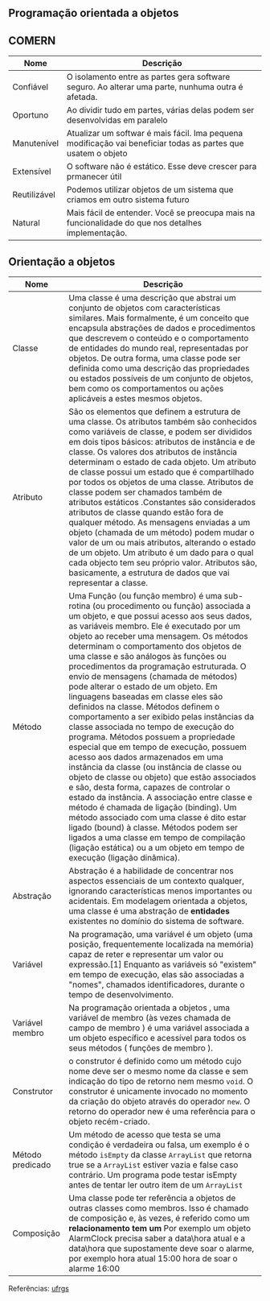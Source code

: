 ## Programação orientada a objetos

## COMERN

| Nome | Descrição |
| ------ | ------ |
| Confiável  | O isolamento  entre as partes gera software seguro. Ao alterar uma parte, nunhuma outra é afetada. | 
| Oportuno | Ao dividir tudo em partes, várias delas podem ser desenvolvidas em paralelo |
| Manutenível | Atualizar um softwar é mais fácil. Ima pequena modificação vai beneficiar todas as partes que usatem o objeto |
| Extensível | O software não  é estático. Esse deve crescer para prmanecer útil |
| Reutilizável | Podemos utilizar objetos de um sistema que criamos em outro sistema futuro |
| Natural | Mais fácil de entender. Você se preocupa mais na funcionalidade do que nos detalhes implementação. |

 ## Orientação a objetos
| Nome | Descrição |
| ------ | ------ |
| Classe | Uma classe é uma descrição que abstrai um conjunto de objetos com características similares. Mais formalmente, é um conceito que encapsula abstrações de dados e procedimentos que descrevem o conteúdo e o comportamento de entidades do mundo real, representadas por objetos. De outra forma, uma classe pode ser definida como uma descrição das propriedades ou estados possíveis de um conjunto de objetos, bem como os comportamentos ou ações aplicáveis a estes mesmos objetos. |
| Atributo | São os elementos que definem a estrutura de uma classe. Os atributos também são conhecidos como variáveis de classe, e podem ser divididos em dois tipos básicos: atributos de instância e de classe. Os valores dos atributos de instância determinam o estado de cada objeto. Um atributo de classe possui um estado que é compartilhado por todos os objetos de uma classe. Atributos de classe podem ser chamados também de atributos estáticos .Constantes são considerados atributos de classe quando estão fora de qualquer método. As mensagens enviadas a um objeto (chamada de um método) podem mudar o valor de um ou mais atributos, alterando o estado de um objeto. Um atributo é um dado para o qual cada objecto tem seu próprio valor. Atributos são, basicamente, a estrutura de dados que vai representar a classe.|
| Método | Uma Função (ou função membro) é uma sub-rotina (ou procedimento ou função) associada a um objeto, e que possui acesso aos seus dados, as variáveis membro. Ele é executado por um objeto ao receber uma mensagem. Os métodos determinam o comportamento dos objetos de uma classe e são análogos às funções ou procedimentos da programação estruturada. O envio de mensagens (chamada de métodos) pode alterar o estado de um objeto. Em linguagens baseadas em classe eles são definidos na classe. Métodos definem o comportamento a ser exibido pelas instâncias da classe associada no tempo de execução do programa. Métodos possuem a propriedade especial que em tempo de execução, possuem acesso aos dados armazenados em uma instância da classe (ou instância de classe ou objeto de classe ou objeto) que estão associados e são, desta forma, capazes de controlar o estado da instância. A associação entre classe e método é chamada de ligação (binding). Um método associado com uma classe é dito estar ligado (bound) à classe. Métodos podem ser ligados a uma classe em tempo de compilação (ligação estática) ou a um objeto em tempo de execução (ligação dinâmica). |
| Abstração | Abstração é a habilidade de concentrar nos aspectos essenciais de um contexto qualquer, ignorando características menos importantes ou acidentais. Em modelagem orientada a objetos, uma classe é uma abstração de **entidades** existentes no domínio do sistema de software. |
| Variável | Na programação, uma variável é um objeto (uma posição, frequentemente localizada na memória) capaz de reter e representar um valor ou expressão.[1] Enquanto as variáveis só "existem" em tempo de execução, elas são associadas a "nomes", chamados identificadores, durante o tempo de desenvolvimento. |
| Variável membro | Na programação orientada a objetos , uma variável de membro (às vezes chamada de campo de membro ) é uma variável associada a um objeto específico e acessível para todos os seus métodos ( funções de membro ). |
| Construtor | o construtor é definido como um método cujo nome deve ser o mesmo nome da classe e sem indicação do tipo de retorno nem mesmo `void`. O construtor é unicamente invocado no momento da criação do objeto através do operador `new`. O retorno do operador new é uma referência para o objeto recém-criado. |
| Método predicado | Um método de acesso que testa se uma condição é verdadeira ou falsa, um exemplo é o método `isEmpty` da classe `ArrayList` que retorna true se a `ArrayList` estiver vazia e false caso contrário. Um programa pode testar isEmpty antes de tentar ler outro item de um `ArrayList` |
| Composição | Uma classe pode ter referência a objetos de outras classes como membros. Isso é chamado de composição e, às vezes, é referido como um **relacionamento tem um** Por exemplo um objeto AlarmClock precisa saber a data\hora atual e a data\hora que supostamente deve soar o alarme, por exemplo hora atual 15:00 hora de soar o alarme 16:00 |

Referências: [ufrgs](https://www.if.ufrgs.br/~betz/jaulas/aula3o.htm)

